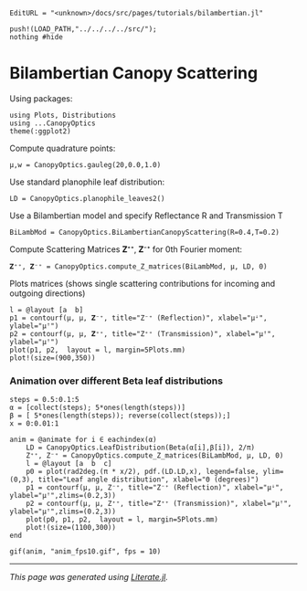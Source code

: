 ```@meta
EditURL = "<unknown>/docs/src/pages/tutorials/bilambertian.jl"
```

````@example bilambertian
push!(LOAD_PATH,"../../../../src/");
nothing #hide
````

# Bilambertian Canopy Scattering

Using packages:

````@example bilambertian
using Plots, Distributions
using ...CanopyOptics
theme(:ggplot2)
````

Compute quadrature points:

````@example bilambertian
μ,w = CanopyOptics.gauleg(20,0.0,1.0)
````

Use standard planophile leaf distribution:

````@example bilambertian
LD = CanopyOptics.planophile_leaves2()
````

Use a Bilambertian model and specify Reflectance R and Transmission T

````@example bilambertian
BiLambMod = CanopyOptics.BiLambertianCanopyScattering(R=0.4,T=0.2)
````

Compute Scattering Matrices 𝐙⁺⁺, 𝐙⁻⁺ for 0th Fourier moment:

````@example bilambertian
𝐙⁺⁺, 𝐙⁻⁺ = CanopyOptics.compute_Z_matrices(BiLambMod, μ, LD, 0)
````

Plots matrices (shows single scattering contributions for incoming and outgoing directions)

````@example bilambertian
l = @layout [a  b]
p1 = contourf(μ, μ, 𝐙⁻⁺, title="Z⁻⁺ (Reflection)", xlabel="μꜜ", ylabel="μꜛ")
p2 = contourf(μ, μ, 𝐙⁺⁺, title="Z⁺⁺ (Transmission)", xlabel="μꜛ", ylabel="μꜛ")
plot(p1, p2,  layout = l, margin=5Plots.mm)
plot!(size=(900,350))
````

### Animation over different Beta leaf distributions

````@example bilambertian
steps = 0.5:0.1:5
α = [collect(steps); 5*ones(length(steps))]
β = [ 5*ones(length(steps)); reverse(collect(steps));]
x = 0:0.01:1

anim = @animate for i ∈ eachindex(α)
    LD = CanopyOptics.LeafDistribution(Beta(α[i],β[i]), 2/π)
    Z⁺⁺, Z⁻⁺ = CanopyOptics.compute_Z_matrices(BiLambMod, μ, LD, 0)
    l = @layout [a  b  c]
    p0 = plot(rad2deg.(π * x/2), pdf.(LD.LD,x), legend=false, ylim=(0,3), title="Leaf angle distribution", xlabel="Θ (degrees)")
    p1 = contourf(μ, μ, Z⁻⁺, title="Z⁻⁺ (Reflection)", xlabel="μꜜ", ylabel="μꜛ",zlims=(0.2,3))
    p2 = contourf(μ, μ, Z⁺⁺, title="Z⁺⁺ (Transmission)", xlabel="μꜛ", ylabel="μꜛ",zlims=(0.2,3))
    plot(p0, p1, p2,  layout = l, margin=5Plots.mm)
    plot!(size=(1100,300))
end

gif(anim, "anim_fps10.gif", fps = 10)
````

---

*This page was generated using [Literate.jl](https://github.com/fredrikekre/Literate.jl).*

